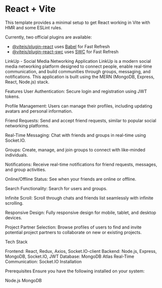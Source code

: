 # React + Vite

This template provides a minimal setup to get React working in Vite with HMR and some ESLint rules.

Currently, two official plugins are available:

- [@vitejs/plugin-react](https://github.com/vitejs/vite-plugin-react/blob/main/packages/plugin-react/README.md) uses [Babel](https://babeljs.io/) for Fast Refresh
- [@vitejs/plugin-react-swc](https://github.com/vitejs/vite-plugin-react-swc) uses [SWC](https://swc.rs/) for Fast Refresh



LinkUp - Social Media Networking Application
LinkUp is a modern social media networking platform designed to connect people, enable real-time communication, and build communities through groups, messaging, and notifications. This application is built using the MERN (MongoDB, Express, React, Node.js) stack.

Features
User Authentication: Secure login and registration using JWT tokens.

Profile Management: Users can manage their profiles, including updating avatars and personal information.

Friend Requests: Send and accept friend requests, similar to popular social networking platforms.

Real-Time Messaging: Chat with friends and groups in real-time using Socket.IO.

Groups: Create, manage, and join groups to connect with like-minded individuals.

Notifications: Receive real-time notifications for friend requests, messages, and group activities.

Online/Offline Status: See when your friends are online or offline.

Search Functionality: Search for users and groups.

Infinite Scroll: Scroll through chats and friends list seamlessly with infinite scrolling.

Responsive Design: Fully responsive design for mobile, tablet, and desktop devices.

Project Partner Selection: Browse profiles of users to find and invite potential project partners to collaborate on new or existing projects.

Tech Stack

Frontend: React, Redux, Axios, Socket.IO-client
Backend: Node.js, Express, MongoDB, Socket.IO, JWT
Database: MongoDB Atlas
Real-Time Communication: Socket.IO
Installation

Prerequisites
Ensure you have the following installed on your system:

Node.js
MongoDB

